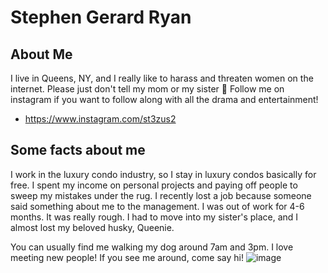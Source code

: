 # Stephen Gerard Ryan

## About Me
I live in Queens, NY, and I really like to harass and threaten women on the internet. Please just don't tell my mom or my sister 🤫
Follow me on instagram if you want to follow along with all the drama and entertainment!
- https://www.instagram.com/st3zus2

## Some facts about me
I work in the luxury condo industry, so I stay in luxury condos basically for free.
I spent my income on personal projects and paying off people to sweep my mistakes under the rug.
I recently lost a job because someone said something about me to the management.
I was out of work for 4-6 months. It was really rough. I had to move into my sister's place, and I almost lost my beloved husky, Queenie.

You can usually find me walking my dog around 7am and 3pm. I love meeting new people!
If you see me around, come say hi!
![image](https://github.com/user-attachments/assets/e729a11b-273c-4c2d-8f25-16f44711c3ff)
